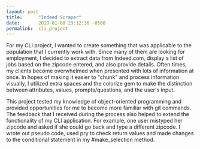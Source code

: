 ```yaml
---
layout: post
title:      "Indeed Scraper"
date:       2019-01-08 23:12:36 -0500
permalink:  cli_project
---
```


For my CLI project, I wanted to create something that was applicable to the population that I currently work with. Since many of them are looking for employment, I decided to extract data from Indeed.com, display a list of jobs based on the zipcode entered, and also provide details. Often times, my clients become overwhelmed when presented with lots of information at once. In hopes of making it easier to "chunk" and process information visually, I utilized extra spaces and the colorize gem to make the distinction between attributes, values, prompts/questions, and the user's input.

This project tested my knowledge of object-oriented programming and provided opportunities for me to become more familiar with git commands. The feedback that I received during the process also helped to extend the functionality of my CLI application. For example, one user mistyped her zipcode and asked if she could go back and type a different zipcode. I wrote out pseudo code, used pry to check return values and made changes to the conditional statement in my #make_selection method.




